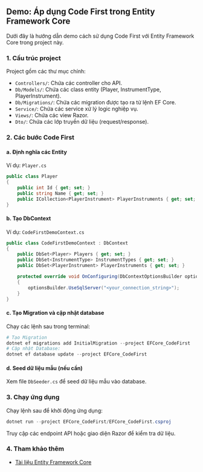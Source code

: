 ## Demo: Áp dụng Code First trong Entity Framework Core

Dưới đây là hướng dẫn demo cách sử dụng Code First với Entity Framework Core trong project này.

### 1. Cấu trúc project
Project gồm các thư mục chính:
- `Controllers/`: Chứa các controller cho API.
- `Db/Models/`: Chứa các class entity (Player, InstrumentType, PlayerInstrument).
- `Db/Migrations/`: Chứa các migration được tạo ra từ lệnh EF Core.
- `Service/`: Chứa các service xử lý logic nghiệp vụ.
- `Views/`: Chứa các view Razor.
- `Dto/`: Chứa các lớp truyền dữ liệu (request/response).

### 2. Các bước Code First
#### a. Định nghĩa các Entity
Ví dụ: `Player.cs`
```csharp
public class Player
{
	public int Id { get; set; }
	public string Name { get; set; }
	public ICollection<PlayerInstrument> PlayerInstruments { get; set; }
}
```

#### b. Tạo DbContext
Ví dụ: `CodeFirstDemoContext.cs`
```csharp
public class CodeFirstDemoContext : DbContext
{
	public DbSet<Player> Players { get; set; }
	public DbSet<InstrumentType> InstrumentTypes { get; set; }
	public DbSet<PlayerInstrument> PlayerInstruments { get; set; }

	protected override void OnConfiguring(DbContextOptionsBuilder optionsBuilder)
	{
		optionsBuilder.UseSqlServer("<your_connection_string>");
	}
}
```

#### c. Tạo Migration và cập nhật database
Chạy các lệnh sau trong terminal:
```powershell
# Tạo Migration
dotnet ef migrations add InitialMigration --project EFCore_CodeFirst
# Cập nhật Database:
dotnet ef database update --project EFCore_CodeFirst
```

#### d. Seed dữ liệu mẫu (nếu cần)
Xem file `DbSeeder.cs` để seed dữ liệu mẫu vào database.

### 3. Chạy ứng dụng
Chạy lệnh sau để khởi động ứng dụng:
```powershell
dotnet run --project EFCore_CodeFirst/EFCore_CodeFirst.csproj
```
Truy cập các endpoint API hoặc giao diện Razor để kiểm tra dữ liệu.

### 4. Tham khảo thêm
- [Tài liệu Entity Framework Core](https://learn.microsoft.com/en-us/ef/core/)

